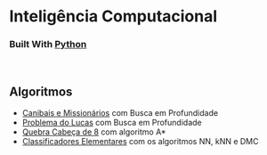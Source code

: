 # Inteligência Computacional

### Built With [Python](https://www.python.org/)

<br />

## Algoritmos
* [Canibais e Missionários](/MissionarioseCanibais) com Busca em Profundidade
* [Problema do Lucas](/ProblemaDoLucas) com Busca em Profundidade
* [Quebra Cabeça de 8](/QuebraCabecaDeOito) com algoritmo A*
* [Classificadores Elementares](/ClassificadoresElementares) com os algoritmos NN, kNN e DMC
